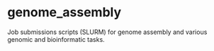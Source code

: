 # genome_assembly
Job submissions scripts (SLURM) for genome assembly and various genomic and bioinformatic tasks.
